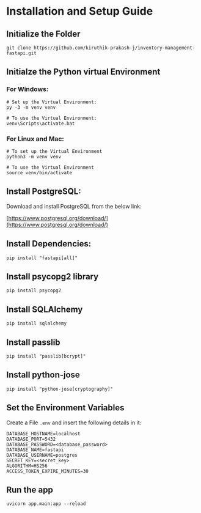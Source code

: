 # Installation and Setup Guide


## Initialize the Folder
```
git clone https://github.com/kiruthik-prakash-j/inventory-management-fastapi.git
```

## Initialze the Python virtual Environment

### For Windows:
```
# Set up the Virtual Environment:
py -3 -m venv venv

# To use the Virtual Environment:
venv\Scripts\activate.bat
```

### For Linux and Mac:
```
# To set up the Virtual Environment
python3 -m venv venv

# To use the Virtual Environment
source venv/bin/activate
```

## Install PostgreSQL:

Download and install PostgreSQL from the below link:

[https://www.postgresql.org/download/](https://www.postgresql.org/download/)


## Install Dependencies:
```
pip install "fastapi[all]"
```

## Install psycopg2 library
```
pip install psycopg2
```

## Install SQLAlchemy
```
pip install sqlalchemy
```

## Install passlib
```
pip install "passlib[bcrypt]"
```

## Install python-jose
```
pip install "python-jose[cryptography]"
```

## Set the Environment Variables

Create a File `.env` and insert the following details in it:
```
DATABASE_HOSTNAME=localhost
DATABASE_PORT=5432
DATABASE_PASSWORD=<database_password>
DATABASE_NAME=fastapi
DATABASE_USERNAME=postgres
SECRET_KEY=<secret_key>
ALGORITHM=HS256
ACCESS_TOKEN_EXPIRE_MINUTES=30

```

## Run the app
```
uvicorn app.main:app --reload
```
